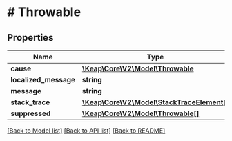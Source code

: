 # # Throwable

## Properties

Name | Type | Description | Notes
------------ | ------------- | ------------- | -------------
**cause** | [**\Keap\Core\V2\Model\Throwable**](Throwable.md) |  | [optional]
**localized_message** | **string** |  | [optional]
**message** | **string** |  | [optional]
**stack_trace** | [**\Keap\Core\V2\Model\StackTraceElement[]**](StackTraceElement.md) |  | [optional]
**suppressed** | [**\Keap\Core\V2\Model\Throwable[]**](Throwable.md) |  | [optional]

[[Back to Model list]](../../README.md#models) [[Back to API list]](../../README.md#endpoints) [[Back to README]](../../README.md)
